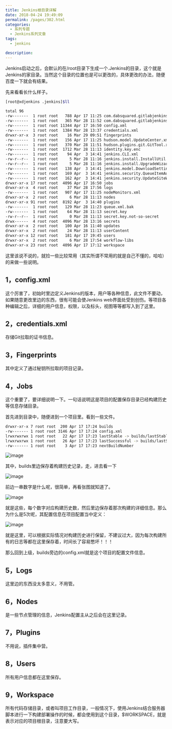 ```yaml
---
title: Jenkins根目录详解
date: 2018-04-24 19:49:09
permalink: /pages/302.html
categories: 
  - 系列专题
  - Jenkins系列文章
tags: 
  - jenkins

description: 
---
```


Jenkins启动之后，会默认的在/root目录下生成一个.Jenkins的目录，这个就是Jenkins的家目录。当然这个目录的位置也是可以更改的，具体更改的办法，随便百度一下就会有结果。

先来看看长什么样子。

```sh
[root@xdjenkins .jenkins]$ll  
 
total 96  
-rw-------  1 root root   788 Apr 17 11:25 com.dabsquared.gitlabjenkins.connection.GitLabConnectionConfig.xml  
-rw-------  1 root root   365 Mar 28 11:52 com.dabsquared.gitlabjenkins.GitLabPushTrigger.xml  
-rw-------  1 root root 11344 Apr 17 16:50 config.xml  
-rw-------  1 root root  1384 Mar 28 13:37 credentials.xml  
drwxr-xr-x  3 root root    16 Mar 29 09:51 fingerprints  
-rw-------  1 root root   156 Apr 17 11:25 hudson.model.UpdateCenter.xml  
-rw-------  1 root root   370 Mar 28 11:51 hudson.plugins.git.GitTool.xml  
-rw-------  1 root root  1712 Mar 28 11:13 identity.key.enc  
-rw-------  1 root root    94 Apr  3 14:41 jenkins.CLI.xml  
-rw-r--r--  1 root root     5 Mar 28 11:16 jenkins.install.InstallUtil.lastExecVersion  
-rw-r--r--  1 root root     5 Mar 28 11:16 jenkins.install.UpgradeWizard.state  
-rw-------  1 root root   138 Apr  3 14:41 jenkins.model.DownloadSettings.xml  
-rw-------  1 root root   169 Apr  3 14:41 jenkins.security.QueueItemAuthenticatorConfiguration.xml  
-rw-------  1 root root   162 Apr  3 14:41 jenkins.security.UpdateSiteWarningsConfiguration.xml  
drwxr-xr-x 17 root root  4096 Apr 17 16:50 jobs  
drwxr-xr-x  4 root root    37 Mar 28 17:56 logs  
-rw-------  1 root root   907 Apr 17 11:25 nodeMonitors.xml  
drwxr-xr-x  2 root root     6 Mar 28 11:13 nodes  
drwxr-xr-x 91 root root  8192 Apr  3 14:40 plugins  
-rw-------  1 root root   129 Mar 28 11:23 queue.xml.bak  
-rw-------  1 root root    64 Mar 28 11:13 secret.key  
-rw-r--r--  1 root root     0 Mar 28 11:13 secret.key.not-so-secret  
drwx------  4 root root  4096 Mar 28 13:16 secrets  
drwxr-xr-x  2 root root   100 Apr 16 11:40 updates  
drwxr-xr-x  2 root root    24 Mar 28 11:13 userContent  
drwxr-xr-x 12 root root   181 Apr 17 19:45 users  
drwxr-xr-x  2 root root     6 Mar 28 17:54 workflow-libs  
drwxr-xr-x 23 root root  4096 Apr 17 17:12 workspace  
```

这里该说不说的，就捡一些比较常用（其实所谓不常用的就是自己不懂的，哈哈）的来做一些说明。

## 1，config.xml

这个厉害了，初始时里边定义Jenkins的版本，用户等各种信息，此文件不要动，如果随意更改里边的东西，很有可能会使Jenkins web界面处受到创伤。等项目各种编辑之后，详细的用户信息，权限，以及标头，视图等等都写入到了这里。

## 2，credentials.xml

存储Git拉取的证书信息。

## 3，Fingerprints

其中定义了通过秘钥所拉取的项目记录。

## 4，Jobs

这个重要了，要详细说明一下。一句话说明这是项目的配置保存目录已经构建历史等信息存储目录。

首先进到目录中，随便进到一个项目里。看到一些文件。

```sh
drwxr-xr-x 7 root root  200 Apr 17 17:24 builds
-rw------- 1 root root 3146 Apr 17 17:24 config.xml
lrwxrwxrwx 1 root root   22 Apr 17 17:23 lastStable -> builds/lastStableBuild
lrwxrwxrwx 1 root root   26 Apr 17 17:23 lastSuccessful -> builds/lastSuccessfulBuild
-rw------- 1 root root    3 Apr 17 17:23 nextBuildNumber
```

![image](http://t.eryajf.net/imgs/2021/09/8fa8575ab1719875.jpg)

其中，builds里边保存着构建历史记录，走，进去看一下

![image](http://t.eryajf.net/imgs/2021/09/aef1d44fe09e68e1.jpg)

前边一串数字是什么呢，很简单，再看张图就知道了。

![image](http://t.eryajf.net/imgs/2021/09/5dfac79a3b47d309.jpg)

就是这些，每个数字对应构建历史数，然后里边保存着那次构建的详细信息。那么为什么是5次呢，其配置信息在项目配置当中定义：

![image](http://t.eryajf.net/imgs/2021/09/ed921652ed2b9be9.jpg)

就是这里，可以根据实际情况对构建历史进行保留，不建议过大，因为每次构建所有的日志等都在这里保存着，时间长了容易憋坏！！！

那么回到上级，builds旁边的config.xml就是这个项目的配置文件信息。

## 5，Logs

这里边的东西没太多意义，不用管。

## 6，Nodes

是一些节点管理的信息，Jenkins配置主从之后会在这里记录。

## 7，Plugins

不用说，插件集中营。

## 8，Users

所有用户信息都在这里保存。

## 9，Workspace

所有代码存储目录，或者叫项目工作目录，一般情况下，使用Jenkins结合服务器脚本进行一下构建部署操作的时候，都会使用到这个目录，$WORKSPACE，就是表示对应的项目根目录，注意要大写。
